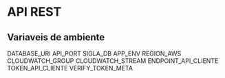 # API REST

## Variaveis de ambiente

DATABASE_URI
API_PORT
SIGLA_DB
APP_ENV
REGION_AWS
CLOUDWATCH_GROUP
CLOUDWATCH_STREAM
ENDPOINT_API_CLIENTE
TOKEN_API_CLIENTE
VERIFY_TOKEN_META